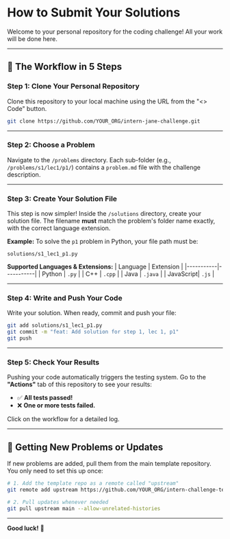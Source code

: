 # How to Submit Your Solutions

Welcome to your personal repository for the coding challenge! All your work will be done here.

---

## 🚀 The Workflow in 5 Steps

### **Step 1: Clone Your Personal Repository**
Clone this repository to your local machine using the URL from the "<> Code" button.

```bash
git clone https://github.com/YOUR_ORG/intern-jane-challenge.git
```

---

### **Step 2: Choose a Problem**
Navigate to the `/problems` directory. Each sub-folder (e.g., `/problems/s1/lec1/p1/`) contains a `problem.md` file with the challenge description.

---

### **Step 3: Create Your Solution File**
This step is now simpler! Inside the `/solutions` directory, create your solution file. The filename **must** match the problem's folder name exactly, with the correct language extension.

**Example:**
To solve the `p1` problem in Python, your file path must be:
```
solutions/s1_lec1_p1.py
```

**Supported Languages & Extensions:**
| Language  | Extension |
|-----------|-----------|
| Python    | `.py`     |
| C++       | `.cpp`    |
| Java      | `.java`   |
| JavaScript| `.js`     |

---

### **Step 4: Write and Push Your Code**
Write your solution. When ready, commit and push your file:

```bash
git add solutions/s1_lec1_p1.py
git commit -m "feat: Add solution for step 1, lec 1, p1"
git push
```

---

### **Step 5: Check Your Results**
Pushing your code automatically triggers the testing system. Go to the **"Actions"** tab of this repository to see your results:
- ✅ **All tests passed!**
- ❌ **One or more tests failed.**

Click on the workflow for a detailed log.

---

## 🔄 Getting New Problems or Updates
If new problems are added, pull them from the main template repository. You only need to set this up once:

```bash
# 1. Add the template repo as a remote called "upstream"
git remote add upstream https://github.com/YOUR_ORG/intern-challenge-template.git

# 2. Pull updates whenever needed
git pull upstream main --allow-unrelated-histories
```

---

**Good luck!** 🌟
```
